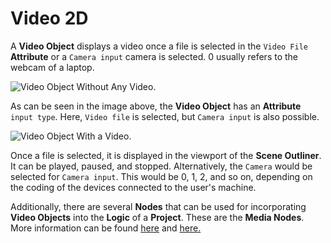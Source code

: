 # Video 2D

A **Video Object** displays a video once a file is selected in the `Video File` **Attribute** or a `Camera input` camera is selected. 0 usually refers to the webcam of a laptop. 

![Video Object Without Any Video.](../../../.gitbook/assets/videoimage1.png)

As can be seen in the image above, the **Video Object** has an **Attribute** `input type`. Here, `Video file` is selected, but `Camera input` is also possible. 

![Video Object With a Video.](../../../.gitbook/assets/videoafter20232.gif)

Once a file is selected, it is displayed in the viewport of the **Scene Outliner**. It can be played, paused, and stopped. Alternatively, the `Camera` would be selected for `Camera input`. This would be 0, 1, 2, and so on, depending on the coding of the devices connected to the user's machine. 

Additionally, there are several **Nodes** that can be used for incorporating **Video Objects** into the **Logic** of a **Project**. These are the **Media Nodes**. More information can be found [here](../../../toolbox/incari/media/README.md) and [here.](../../../toolbox/events/media/README.md)

